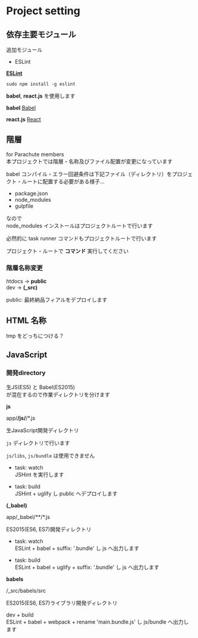 # Project setting

## 依存主要モジュール

追加モジュール

- ESLint 

**[ESLint](http://eslint.org/)**

    sudo npm install -g eslint


**babel**, **react.js** を使用します

**babel** [Babel](https://babeljs.io/)

**react.js** [React](https://facebook.github.io/react/)

## 階層

for Parachute members  
本プロジェクトでは階層・名称及びファイル配置が変更になっています  

babel コンパイル・エラー回避条件は下記ファイル（ディレクトリ）をプロジェクト・ルートに配置する必要がある様子...  


- package.json
- node_modules
- gulpfile


なので  
node_modules インストールはプロジェクトルートで行います  


必然的に task runner コマンドもプロジェクトルートで行います  

プロジェクト・ルートで **コマンド** 実行してください

### 階層名称変更

htdocs -> **public**  
dev -> **(_src)**  

public: 最終納品フィアルをデプロイします

## HTML 名称

tmp をどっちにつける？

## JavaScript

### 開発directory

生JS(ES5) と Babel(ES2015)  
が混在するので作業ディレクトリを分けます

**js** 

app/**/js/**/*.js

生JavaScript開発ディレクトリ  

```js``` ディレクトリで行います  

```js/libs```, ```js/bundle``` は使用できません


- task: watch  
JSHint を実行します


- task: build  
JSHint + uglify し public へデプロイします

**(_babel)**

app/_babel/**/*.js

ES2015(ES6, ES7)開発ディレクトリ

- task: watch  
ESLint + babel + suffix: '.bundle' し js へ出力します  


- task: build  
ESLint + babel + uglify + suffix: '.bundle' し js へ出力します


**babels**

/_src/babels/src

ES2015(ES6, ES7)ライブラリ開発ディレクトリ

dev + build  
ESLint + babel + webpack + rename 'main.bundle.js' し js/bundle へ出力します


